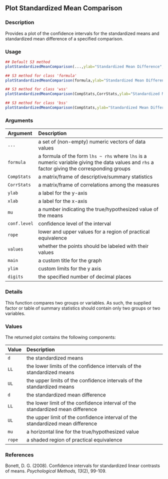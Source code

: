 ## Plot Standardized Mean Comparison

### Description

Provides a plot of the confidence intervals for the standardized means and standardized mean difference of a specified comparison.

### Usage

```r
## Default S3 method
plotStandardizedMeanComparison(...,ylab="Standardized Mean Difference",xlab="",mu=0,conf.level=.95,rope=NULL,values=TRUE,main=NULL,ylim=NULL,digits=3)

## S3 method for class 'formula'
plotStandardizedMeanComparison(formula,ylab="Standardized Mean Difference",xlab="",mu=0,conf.level=.95,rope=NULL,values=TRUE,main=NULL,ylim=NULL,digits=3)

## S3 method for class 'wss'
plotStandardizedMeanComparison(CompStats,CorrStats,ylab="Standardized Mean Difference",xlab="",mu=0,conf.level=.95,rope=NULL,values=TRUE,main=NULL,ylim=NULL,digits=3)

## S3 method for class 'bss'
plotStandardizedMeanComparison(CompStats,ylab="Standardized Mean Difference",xlab="",mu=0,conf.level=.95,rope=NULL,values=TRUE,main=NULL,ylim=NULL,digits=3)
```

### Arguments

Argument | Description
:-- | :--
```...``` | a set of (non-empty) numeric vectors of data values
```formula``` | a formula of the form `lhs ~ rhs` where `lhs` is a numeric variable giving the data values and `rhs` a factor giving the corresponding groups
```CompStats``` | a matrix/frame of descriptive/summary statistics
```CorrStats``` | a matrix/frame of correlations among the measures
```ylab``` | a label for the y-axis
```xlab``` | a label for the x-axis
```mu``` | a number indicating the true/hypothesized value of the means
```conf.level``` | confidence level of the interval
```rope``` | lower and upper values for a region of practical equivalence
```values``` | whether the points should be labeled with their values
```main``` | a custom title for the graph
```ylim``` | custom limits for the y axis
```digits``` | the specified number of decimal places

### Details

This function compares two groups or variables. As such, the supplied factor or table of summary statistics should contain only two groups or two variables.

### Values

The returned plot contains the following components:

Value | Description
:-- | :--
```d``` | the standardized means
```LL``` | the lower limits of the confidence intervals of the standardized means
```UL``` | the upper limits of the confidence intervals of the standardized means
```d``` | the standardized mean difference
```LL``` | the lower limit of the confidence interval of the standardized mean difference
```UL``` | the upper limit of the confidence interval of the standardized mean difference
```mu``` | a horizontal line for the true/hypothesized value
```rope``` | a shaded region of practical equivalence

### References

Bonett, D. G. (2008). Confidence intervals for standardized linear contrasts of means. *Psychological Methods, 13*(2), 99-109.
